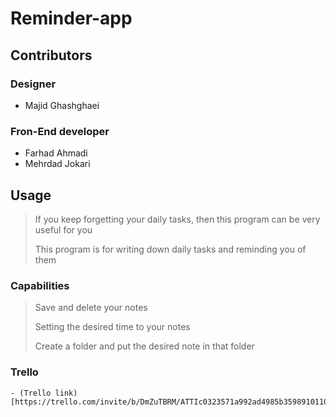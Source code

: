# Reminder-app

## Contributors
  ### Designer
  - Majid Ghashghaei
  ### Fron-End developer
  - Farhad Ahmadi
  - Mehrdad Jokari
## Usage
> If you keep forgetting your daily tasks, then this program can be very useful for you
> 
> This program is for writing down daily tasks and reminding you of them
  ### Capabilities
  > Save and delete your notes
> 
  > Setting the desired time to your notes
> 
  > Create a folder and put the desired note in that folder
> 

### Trello
    - (Trello link)[https://trello.com/invite/b/DmZuTBRM/ATTIc0323571a992ad4985b359891011020c670ABA50/reminder]
